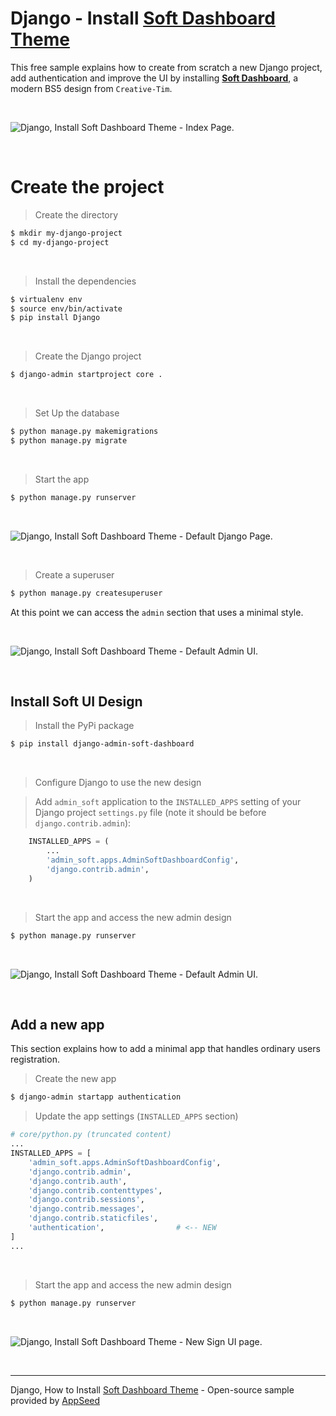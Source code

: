 # Django - Install [Soft Dashboard Theme](https://github.com/app-generator/django-admin-soft-dashboard)

This free sample explains how to create from scratch a new Django project, add authentication and improve the UI by installing **[Soft Dashboard](https://github.com/app-generator/django-admin-soft-dashboard)**, a modern BS5 design from `Creative-Tim`. 

<br />

![Django, Install Soft Dashboard Theme - Index Page.](https://user-images.githubusercontent.com/51070104/192701821-946628cd-25ce-494f-a6e5-9a1b14c81fd4.jpg)

<br />

# Create the project

> Create the directory 

```bash
$ mkdir my-django-project
$ cd my-django-project
```

<br />

> Install the dependencies

```bash
$ virtualenv env
$ source env/bin/activate
$ pip install Django
```

<br />

> Create the Django project

```bash
$ django-admin startproject core . 
```

<br />

> Set Up the database

```bash
$ python manage.py makemigrations
$ python manage.py migrate
```

<br />

> Start the app

```bash
$ python manage.py runserver
```

<br />

![Django, Install Soft Dashboard Theme - Default Django Page.](https://user-images.githubusercontent.com/51070104/192701963-dd017bb9-4958-44b6-b695-0195272dc9a8.jpg)

<br />

> Create a superuser

```bash
$ python manage.py createsuperuser
```

At this point we can access the `admin` section that uses a minimal style. 

<br />

![Django, Install Soft Dashboard Theme - Default Admin UI.](https://user-images.githubusercontent.com/51070104/192702068-2ecc1a2b-e9d2-478e-ac50-4b951eee2f0f.jpg)

<br />

## Install Soft UI Design

> Install the PyPi package

```bash
$ pip install django-admin-soft-dashboard
```

<br />

> Configure Django to use the new design

> Add `admin_soft` application to the `INSTALLED_APPS` setting of your Django project `settings.py` file (note it should be before `django.contrib.admin`):

```python
    INSTALLED_APPS = (
        ...
        'admin_soft.apps.AdminSoftDashboardConfig',
        'django.contrib.admin',
    )
```

<br />

> Start the app and access the new admin design

```bash
$ python manage.py runserver
```

<br />

![Django, Install Soft Dashboard Theme - Default Admin UI.](https://user-images.githubusercontent.com/51070104/192702182-d083ff5f-31f8-479d-aacd-4bc795bbd9ba.jpg)

<br />

## Add a new app

This section explains how to add a minimal app that handles ordinary users registration. 

> Create the new app

```bash
$ django-admin startapp authentication
```

> Update the app settings (`INSTALLED_APPS` section)

```python
# core/python.py (truncated content)
...
INSTALLED_APPS = [
    'admin_soft.apps.AdminSoftDashboardConfig',
    'django.contrib.admin',
    'django.contrib.auth',
    'django.contrib.contenttypes',
    'django.contrib.sessions',
    'django.contrib.messages',
    'django.contrib.staticfiles',
    'authentication',                # <-- NEW
]
... 
```

<br />

> Start the app and access the new admin design

```bash
$ python manage.py runserver
```

<br />

![Django, Install Soft Dashboard Theme - New Sign UI page.](https://user-images.githubusercontent.com/51070104/192702349-6133424d-e930-42f9-8b03-6e97b27e3993.jpg)

<br />

---
Django, How to Install [Soft Dashboard Theme](https://github.com/app-generator/django-admin-soft-dashboard) - Open-source sample provided by [AppSeed](https://appseed.us)
